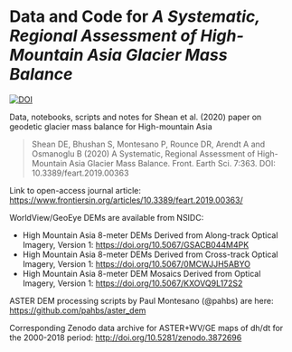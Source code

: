 # Data and Code for *A Systematic, Regional Assessment of High-Mountain Asia Glacier Mass Balance*
[![DOI](https://zenodo.org/badge/DOI/10.5281/zenodo.3600624.svg)](https://doi.org/10.5281/zenodo.3600624)

Data, notebooks, scripts and notes for Shean et al. (2020) paper on geodetic glacier mass balance for High-mountain Asia

> Shean DE, Bhushan S, Montesano P, Rounce DR, Arendt A and Osmanoglu B (2020) A Systematic, Regional Assessment of High-Mountain Asia Glacier Mass Balance. Front. Earth Sci. 7:363. DOI: 10.3389/feart.2019.00363 

Link to open-access journal article: https://www.frontiersin.org/articles/10.3389/feart.2019.00363/

WorldView/GeoEye DEMs are available from NSIDC:
* High Mountain Asia 8-meter DEMs Derived from Along-track Optical Imagery, Version 1: https://doi.org/10.5067/GSACB044M4PK
* High Mountain Asia 8-meter DEMs Derived from Cross-track Optical Imagery, Version 1: https://doi.org/10.5067/0MCWJJH5ABYO
* High Mountain Asia 8-meter DEM Mosaics Derived from Optical Imagery, Version 1: https://doi.org/10.5067/KXOVQ9L172S2

ASTER DEM processing scripts by Paul Montesano (@pahbs) are here: https://github.com/pahbs/aster_dem

Corresponding Zenodo data archive for ASTER+WV/GE maps of dh/dt for the 2000-2018 period: http://doi.org/10.5281/zenodo.3872696

